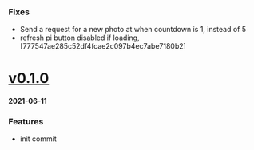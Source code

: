 ### Fixes
+ Send a request for a new photo at when countdown is 1, instead of 5
+ refresh pi button disabled if loading, [777547ae285c52df4fcae2c097b4ec7abe7180b2]

# <a href='https://github.com/mrjackwills/leafcast_vue/releases/tag/v0.1.0'>v0.1.0</a>
#### 2021-06-11

### Features
+ init commit